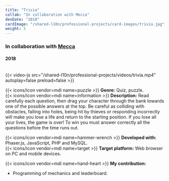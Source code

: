 ```yaml
---
title: "Trivia"
collab: "In collaboration with Mecca"
devDate: "2018"
cardImage: "/shared-l10n/professional-projects/card-images/trivia.jpg"
weight: 5
---
```


### In collaboration with [Mecca](https://meccanimation.com/)
#### 2018
\
{{< video-js src="/shared-l10n/professional-projects/videos/trivia.mp4" autoplay=false preload=false >}}

{{< icons/icon vendor=mdi name=puzzle >}} **Genre:** Quiz, puzzle.\
{{< icons/icon vendor=mdi name=information >}} **Description:**
Read carefully each question, then drag your character through the bank towards one of the possible answers at the top.
Be careful as colliding with obstacles, falling into holes, being hit by thieves or responding incorrectly will make you lose a life and return to the starting position.
If you lose all your lives, the game is over!
To win you must answer correctly all the questions before the time runs out.

{{< icons/icon vendor=mdi name=hammer-wrench >}} **Developed with:** Phaser.js, JavaScript, PHP and MySQL.\
{{< icons/icon vendor=mdi name=target >}} **Target platform:** Web browser on PC and mobile devices.

{{< icons/icon vendor=mdi name=hand-heart >}} **My contribution:**
* Programming of mechanics and leaderboard.
